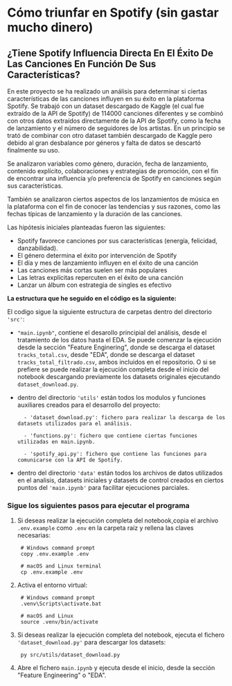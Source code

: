 # Cómo triunfar en Spotify (sin gastar mucho dinero)
## ¿Tiene Spotify Influencia Directa En El Éxito De Las Canciones En Función De Sus Características?

En este proyecto se ha realizado un análisis para determinar si ciertas características de las canciones influyen en su éxito en la plataforma Spotify. Se trabajó con un dataset descargado de Kaggle (el cual fue extraído de la API de Spotify) de 114000 canciones diferentes y se combinó con otros datos extraídos directamente de la API de Spotify, como la fecha de lanzamiento y el número de seguidores de los artistas. En un principio se trató de combinar con otro dataset también descargado de Kaggle pero debido al gran desbalance por géneros y falta de datos se descartó finalmente su uso.

Se analizaron variables como género, duración, fecha de lanzamiento, contenido explícito, colaboraciones y estrategias de promoción, con el fin de encontrar una influencia y/o preferencia de Spotify en canciones según sus características.

También se analizaron ciertos aspectos de los lanzamientos de música en la plataforma con el fin de conocer las tendencias y sus razones, como las fechas típicas de lanzamiento y la duración de las canciones.

Las hipótesis iniciales planteadas fueron las siguientes:
- Spotify favorece canciones por sus características (energía, felicidad, danzabilidad).
- El género determina el éxito por intervención de Spotify
- El día y mes de lanzamiento influyen en el éxito de una canción
- Las canciones más cortas suelen ser más populares
- Las letras explícitas repercuten en el éxito de una canción
- Lanzar un álbum con estrategia de singles es efectivo


__La estructura que he seguido en el código es la siguiente:__

El codigo sigue la siguiente estructura de carpetas dentro del directorio `'src'`:

- `"main.ipynb"`, contiene el desarollo principial del análisis, desde el tratamiento de los datos hasta el EDA. Se puede comenzar la ejecución desde la sección "Feature Enginering", donde se descarga el dataset `tracks_total.csv`, desde "EDA", donde se descarga el dataset `tracks_total_filtrado.csv`, ambos incluidos en el repositorio. O si se prefiere se puede realizar la ejecución completa desde el inicio del notebook descargando previamente los datasets originales ejecutando `dataset_download.py`.

- dentro del directorio `'utils'` están todos los modulos y funciones auxiliares creados para el desarrollo del proyecto:

        - 'dataset_download.py': fichero para realizar la descarga de los datasets utilizados para el análisis.

        - 'functions.py': fichero que contiene ciertas funciones utilizadas en main.ipynb.
        
        - 'spotify_api.py': fichero que contiene las funciones para comunicarse con la API de Spotify.

- dentro del directorio `'data'` están todos los archivos de datos utilizados en el analisis, datasets iniciales y datasets de control creados en ciertos puntos del `'main.ipynb'` para facilitar ejecuciones parciales.

### Sigue los siguientes pasos para ejecutar el programa
1. Si deseas realizar la ejecución completa del notebook,copia el archivo `.env.example` como `.env` en la carpeta raíz y rellena las claves necesarias:

        # Windows command prompt
        copy .env.example .env

        # macOS and Linux terminal
        cp .env.example .env

2. Activa el entorno virtual:

        # Windows command prompt
        .venv\Scripts\activate.bat
    
        # macOS and Linux
        source .venv/bin/activate

3. Si deseas realizar la ejecución completa del notebook, ejecuta el fichero `'dataset_download.py'` para descargar los datasets:

        py src/utils/dataset_download.py

4. Abre el fichero `main.ipynb` y ejecuta desde el inicio, desde la sección "Feature Engineering" o "EDA".

